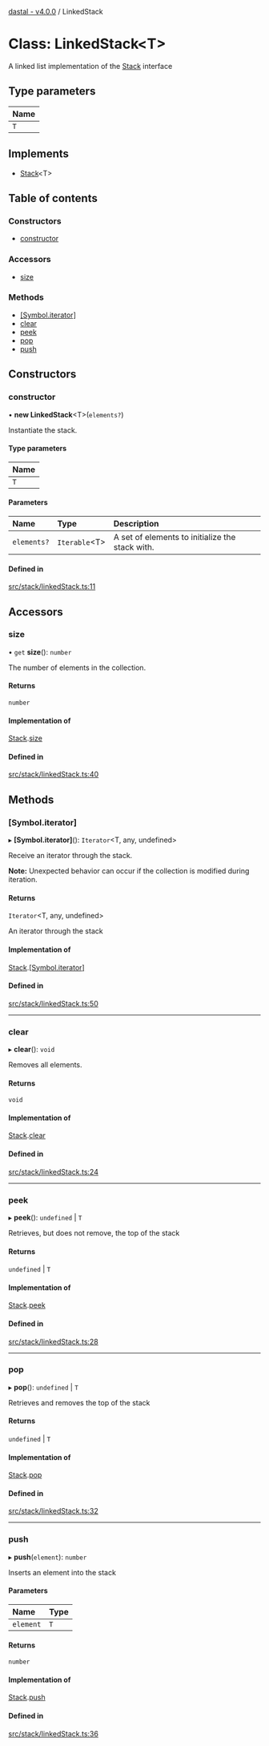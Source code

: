 [dastal - v4.0.0](../README.md) / LinkedStack

# Class: LinkedStack<T\>

A linked list implementation of the [Stack](../interfaces/stack.md) interface

## Type parameters

| Name |
| :------ |
| `T` |

## Implements

- [Stack](../interfaces/stack.md)<T\>

## Table of contents

### Constructors

- [constructor](linkedstack.md#constructor)

### Accessors

- [size](linkedstack.md#size)

### Methods

- [[Symbol.iterator]](linkedstack.md#[symbol.iterator])
- [clear](linkedstack.md#clear)
- [peek](linkedstack.md#peek)
- [pop](linkedstack.md#pop)
- [push](linkedstack.md#push)

## Constructors

### constructor

• **new LinkedStack**<T\>(`elements?`)

Instantiate the stack.

#### Type parameters

| Name |
| :------ |
| `T` |

#### Parameters

| Name | Type | Description |
| :------ | :------ | :------ |
| `elements?` | `Iterable`<T\> | A set of elements to initialize the stack with. |

#### Defined in

[src/stack/linkedStack.ts:11](https://github.com/havelessbemore/dastal/blob/2fe24da/src/stack/linkedStack.ts#L11)

## Accessors

### size

• `get` **size**(): `number`

The number of elements in the collection.

#### Returns

`number`

#### Implementation of

[Stack](../interfaces/stack.md).[size](../interfaces/stack.md#size)

#### Defined in

[src/stack/linkedStack.ts:40](https://github.com/havelessbemore/dastal/blob/2fe24da/src/stack/linkedStack.ts#L40)

## Methods

### [Symbol.iterator]

▸ **[Symbol.iterator]**(): `Iterator`<T, any, undefined\>

Receive an iterator through the stack.

**Note:** Unexpected behavior can occur if the collection is modified during iteration.

#### Returns

`Iterator`<T, any, undefined\>

An iterator through the stack

#### Implementation of

[Stack](../interfaces/stack.md).[[Symbol.iterator]](../interfaces/stack.md#[symbol.iterator])

#### Defined in

[src/stack/linkedStack.ts:50](https://github.com/havelessbemore/dastal/blob/2fe24da/src/stack/linkedStack.ts#L50)

___

### clear

▸ **clear**(): `void`

Removes all elements.

#### Returns

`void`

#### Implementation of

[Stack](../interfaces/stack.md).[clear](../interfaces/stack.md#clear)

#### Defined in

[src/stack/linkedStack.ts:24](https://github.com/havelessbemore/dastal/blob/2fe24da/src/stack/linkedStack.ts#L24)

___

### peek

▸ **peek**(): `undefined` \| `T`

Retrieves, but does not remove, the top of the stack

#### Returns

`undefined` \| `T`

#### Implementation of

[Stack](../interfaces/stack.md).[peek](../interfaces/stack.md#peek)

#### Defined in

[src/stack/linkedStack.ts:28](https://github.com/havelessbemore/dastal/blob/2fe24da/src/stack/linkedStack.ts#L28)

___

### pop

▸ **pop**(): `undefined` \| `T`

Retrieves and removes the top of the stack

#### Returns

`undefined` \| `T`

#### Implementation of

[Stack](../interfaces/stack.md).[pop](../interfaces/stack.md#pop)

#### Defined in

[src/stack/linkedStack.ts:32](https://github.com/havelessbemore/dastal/blob/2fe24da/src/stack/linkedStack.ts#L32)

___

### push

▸ **push**(`element`): `number`

Inserts an element into the stack

#### Parameters

| Name | Type |
| :------ | :------ |
| `element` | `T` |

#### Returns

`number`

#### Implementation of

[Stack](../interfaces/stack.md).[push](../interfaces/stack.md#push)

#### Defined in

[src/stack/linkedStack.ts:36](https://github.com/havelessbemore/dastal/blob/2fe24da/src/stack/linkedStack.ts#L36)
